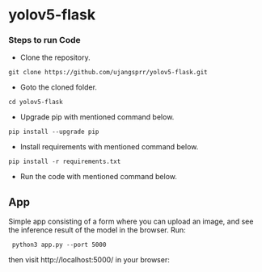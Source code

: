 # yolov5-flask

### Steps to run Code
- Clone the repository.
```
git clone https://github.com/ujangsprr/yolov5-flask.git
```
- Goto the cloned folder.
```
cd yolov5-flask
```
- Upgrade pip with mentioned command below.
```
pip install --upgrade pip
```
- Install requirements with mentioned command below.
```
pip install -r requirements.txt
```
- Run the code with mentioned command below.



## App
Simple app consisting of a form where you can upload an image, and see the inference result of the model in the browser. Run:

` python3 app.py --port 5000`

then visit http://localhost:5000/ in your browser:

